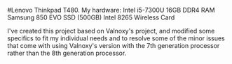 #Lenovo Thinkpad T480. 
My hardware: 
Intel i5-7300U
16GB DDR4 RAM
Samsung 850 EVO SSD (500GB)
Intel 8265 Wireless Card

I've created this project based on Valnoxy's project, and modified some specifics to fit my individual needs and to resolve some of the minor issues that come with using Valnoxy's version with the 7th generation processor rather than the 8th generation processor. 
